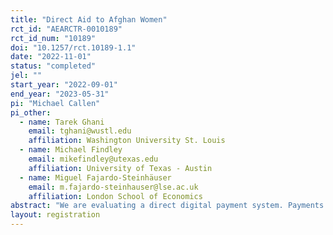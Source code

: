 ```yaml
---
title: "Direct Aid to Afghan Women"
rct_id: "AEARCTR-0010189"
rct_id_num: "10189"
doi: "10.1257/rct.10189-1.1"
date: "2022-11-01"
status: "completed"
jel: ""
start_year: "2022-09-01"
end_year: "2023-05-31"
pi: "Michael Callen"
pi_other:
  - name: Tarek Ghani
    email: tghani@wustl.edu
    affiliation: Washington University St. Louis
  - name: Michael Findley
    email: mikefindley@utexas.edu
    affiliation: University of Texas - Austin
  - name: Miguel Fajardo-Steinhäuser
    email: m.fajardo-steinhauser@lse.ac.uk
    affiliation: London School of Economics
abstract: "We are evaluating a direct digital payment system. Payments are provided directly to vulnerable Afghan Women. The fundamental goal is to provide humanitarian assistance directly using a modality that is not easily captured by an authoritarian government hostile to western powers - the Taliban. The situation in Afghanistan is dire; the UNDP estimates that an astonishing 97% of Afghans are at risk of falling beneath the poverty line, fueling hunger, malnutrition, and increased migration borne of desperation. Our team has secured funding to provide transfers of 4,000 AFA every two weeks to around 2,400 Afghan women for two months. Beneficiaries will be randomized into two groups. The first group of about 1,225 participants will receive payments immediately, the second group will start receiving payments after two months at which point payments to the first group will conclude. The study focuses on impacts on immediate food and humanitarian needs and on whether the payments are captured by the Taliban.  "
layout: registration
---
```


